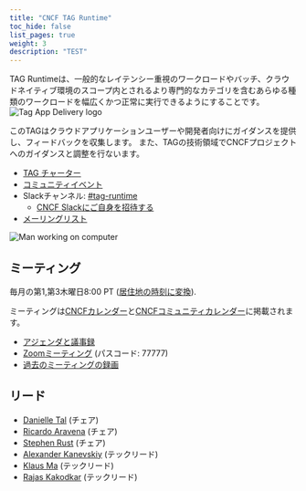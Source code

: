 ```yaml
---
title: "CNCF TAG Runtime"
toc_hide: false
list_pages: true
weight: 3
description: "TEST"
---
```


<div class="row mt-5 mb-3">
    <div class="col-lg-6">
        <div class="lead">
        TAG Runtimeは、一般的なレイテンシー重視のワークロードやバッチ、クラウドネイティブ環境のスコープ内とされるより専門的なカテゴリを含むあらゆる種類のワークロードを幅広くかつ正常に実行できるようにすることです。
        </div>
    </div>
    <div class="col-lg-6">
        <img src="/images/tag-runtime_icon-color.svg" alt="Tag App Delivery logo" style="max-width: 300px;">
    </div>
</div>

このTAGはクラウドアプリケーションユーザーや開発者向けにガイダンスを提供し、フィードバックを収集します。
また、TAGの技術領域でCNCFプロジェクトへのガイダンスと調整を行ないます。


- [TAG チャーター](https://github.com/cncf/toc/blob/main/tags/runtime-charter.md)
- [コミュニティイベント](https://community.cncf.io/tag-runtime/)
- Slackチャンネル: [#tag-runtime](https://cloud-native.slack.com/messages/CPBE97SMU)
    - [CNCF Slackにご自身を招待する](https://slack.cncf.io/)
- [メーリングリスト](https://lists.cncf.io/g/cncf-runtime/topics)

<p class="mt-5"><img src="/images/man-using-laptop.jpg" alt="Man working on computer"></p>


## ミーティング

毎月の第1,第3木曜日8:00 PT ([居住地の時刻に変換](https://dateful.com/convert/pacific-time-pt?t=08)).

ミーティングは[CNCFカレンダー](https://www.cncf.io/calendar/)と[CNCFコミュニティカレンダー](https://community.cncf.io/tag-runtime/)に掲載されます。

* [アジェンダと議事録](https://bit.ly/cncf-tag-runtime-meeting-notes)
* [Zoomミーティング](https://zoom.us/j/9890721462?pwd=N2xyRkZaN2JWZkNmS3EzbE1HVnhEQT09) (パスコード: 77777)
* [過去のミーティングの録画](https://www.youtube.com/@cncftagruntime173/videos)

## リード

- [Danielle Tal](https://github.com/miao0miao) (チェア)
- [Ricardo Aravena](https://github.com/raravena80) (チェア)
- [Stephen Rust](https://github.com/srust) (チェア)
- [Alexander Kanevskiy](https://github.com/kad) (テックリード)
- [Klaus Ma](https://github.com/k82cn) (テックリード)
- [Rajas Kakodkar](https://github.com/rajaskakodkar) (テックリード)
